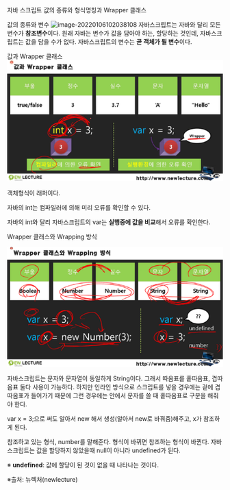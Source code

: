 자바 스크립트 값의 종류와 형식명칭과 Wrapper 클래스


값의 종류와 변수
![image-20220106102038108](../../../AppData/Roaming/Typora/typora-user-images/image-20220106102038108.png)
자바스크립트는 자바와 달리 모든변수가 **참조변수**이다. 원래 자바는 변수가 값을 담아야 하는, 할당하는 것인데, 자바스크립트는 값을 담을 수가 없다. 자바스크립트의 변수는 **곧 객체가 될 변수**이다.


값과 Wrapper 클래스
![image-20220106102415505](https://raw.githubusercontent.com/KimSooHa/TIL/image/img/image-20220106102415505.png)


객체형식이 래퍼이다.

자바의 int는 컴파일러에 의해 미리 오류를 확인할 수 있다.

자바의 int와 달리 자바스크립트의 var는 **실행중에 값을 비교**해서 오류를 확인한다.


Wrapper 클래스와 Wrapping 방식

![image-20220106102901864](https://raw.githubusercontent.com/KimSooHa/TIL/image/img/image-20220106102901864.png)

자바스크립트는 문자와 문자열이 동일하게 String이다. 그래서 따옴표를 홑따옴표, 겹따옴표 둘다 사용이 가능하다. 하지만 인라인 방식으로 스크립트를 넣을 경우에는 겉에 겹따옴표가 들어가기 때문에 그런 경우에는 안에서 문자를 쓸 때 홑따옴표로 구분을 해줘야 한다.

var x = 3;으로 써도 알아서 new 해서 생성(알아서 new로 바꿔줌)해주고, x가 참조하게 된다.

참조하고 있는 형식, number를 말해준다. 형식이 바뀌면 참조하는 형식이 바뀐다. 자바스크립트는 값을 할당하지 않았을때 null이 아니라 undefined가 된다.

※ **undefined**: 값에 할당이 된 것이 없을 때 나타나는 것이다.

※출처: 뉴렉처(newlecture)